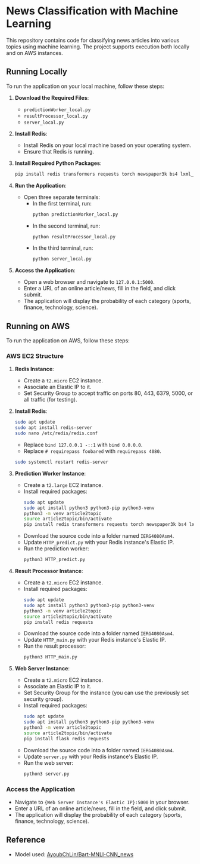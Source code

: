 
# News Classification with Machine Learning

This repository contains code for classifying news articles into various topics using machine learning. The project supports execution both locally and on AWS instances.

## Running Locally

To run the application on your local machine, follow these steps:

1. **Download the Required Files**:
   - `predictionWorker_local.py`
   - `resultProcessor_local.py`
   - `server_local.py`

2. **Install Redis**:
   - Install Redis on your local machine based on your operating system.
   - Ensure that Redis is running.

3. **Install Required Python Packages**:
   ```bash
   pip install redis transformers requests torch newspaper3k bs4 lxml_html_clean
   ```

4. **Run the Application**:
   - Open three separate terminals:
     - In the first terminal, run:
       ```bash
       python predictionWorker_local.py
       ```
     - In the second terminal, run:
       ```bash
       python resultProcessor_local.py
       ```
     - In the third terminal, run:
       ```bash
       python server_local.py
       ```

5. **Access the Application**:
   - Open a web browser and navigate to `127.0.0.1:5000`.
   - Enter a URL of an online article/news, fill in the field, and click submit.
   - The application will display the probability of each category (sports, finance, technology, science).

## Running on AWS

To run the application on AWS, follow these steps:

### AWS EC2 Structure

1. **Redis Instance**:
   - Create a `t2.micro` EC2 instance.
   - Associate an Elastic IP to it.
   - Set Security Group to accept traffic on ports 80, 443, 6379, 5000, or all traffic (for testing).

2. **Install Redis**:
   ```bash
   sudo apt update
   sudo apt install redis-server
   sudo nano /etc/redis/redis.conf
   ```
   - Replace `bind 127.0.0.1 -::1` with `bind 0.0.0.0`.
   - Replace `# requirepass foobared` with `requirepass 4080`.
   ```bash
   sudo systemctl restart redis-server
   ```

3. **Prediction Worker Instance**:
   - Create a `t2.large` EC2 instance.
   - Install required packages:
     ```bash
     sudo apt update
     sudo apt install python3 python3-pip python3-venv
     python3 -m venv article2topic
     source article2topic/bin/activate
     pip install redis transformers requests torch newspaper3k bs4 lxml_html_clean
     ```
   - Download the source code into a folder named `IERG4080Asm4`.
   - Update `HTTP_predict.py` with your Redis instance's Elastic IP.
   - Run the prediction worker:
     ```bash
     python3 HTTP_predict.py
     ```

4. **Result Processor Instance**:
   - Create a `t2.micro` EC2 instance.
   - Install required packages:
     ```bash
     sudo apt update
     sudo apt install python3 python3-pip python3-venv
     python3 -m venv article2topic
     source article2topic/bin/activate
     pip install redis requests
     ```
   - Download the source code into a folder named `IERG4080Asm4`.
   - Update `HTTP_main.py` with your Redis instance's Elastic IP.
   - Run the result processor:
     ```bash
     python3 HTTP_main.py
     ```

5. **Web Server Instance**:
   - Create a `t2.micro` EC2 instance.
   - Associate an Elastic IP to it.
   - Set Security Group for the instance (you can use the previously set security group).
   - Install required packages:
     ```bash
     sudo apt update
     sudo apt install python3 python3-pip python3-venv
     python3 -m venv article2topic
     source article2topic/bin/activate
     pip install flask redis requests
     ```
   - Download the source code into a folder named `IERG4080Asm4`.
   - Update `server.py` with your Redis instance's Elastic IP.
   - Run the web server:
     ```bash
     python3 server.py
     ```

### Access the Application

- Navigate to `{Web Server Instance's Elastic IP}:5000` in your browser.
- Enter a URL of an online article/news, fill in the field, and click submit.
- The application will display the probability of each category (sports, finance, technology, science).

## Reference

- Model used: [AyoubChLin/Bart-MNLI-CNN_news](https://huggingface.co/AyoubChLin/Bart-MNLI-CNN_news)
